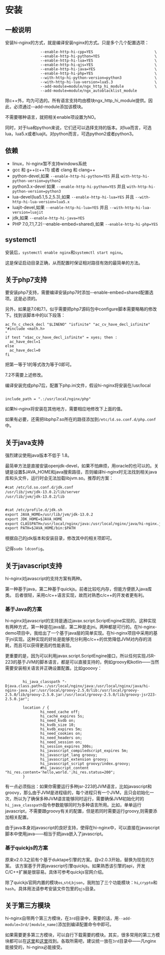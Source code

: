 # 安装

## 一般说明
安装hi-nginx的方式，就是编译安装nginx的方式。只是多个几个配置选项：

```
                --enable-http-hi-cpp=YES                            \
                --enable-http-hi-python=YES                         \
                --enable-http-hi-lua=YES                            \
                --enable-http-hi-qjs=YES                            \
                --enable-http-hi-java=YES                           \
                --enable-http-hi-php=YES                            \
                --with-http-hi-python-version=python3               \
                --with-http-hi-lua-version=lua5.3                   \
                --add-module=module/ngx_http_hi_module              \
                --add-module=module/ngx_autoblacklist_module

```
除c++外，均为可选的。所有语言支持均由模块ngx_http_hi_module提供。因此，必须通过--add-module添加该模块。

不需要哪种语言，就把相关enable项设置为NO。

同时，对于lua和python来说，它们还可以选择支持的版本。对lua而言，可选lua，lua5.x或者luajit。对python而言，可选python2或者python3。

## 依赖
- linux，hi-nginx暂不支持windows系统
- gcc 和 g++(c++11) 或者 clang 和 clang++
- python-devel,如果 `--enable-http-hi-python=YES` 并且 `with-http-hi-python-version=python2`
- python3.x-devel 如果 `--enable-http-hi-python=YES` 并且 `with-http-hi-python-version=python3`
- lua-devel(lua5.1,5.2,5.3),如果 `--enable-http-hi-lua=YES`  并且 `--with-http-hi-lua-version=lua5.x`
- luajit-devel,如果 `--enable-http-hi-lua=YES` 并且 `--with-http-hi-lua-version=luajit`
- jdk,如果 `--enable-http-hi-java=YES`
- PHP 7.0,7.1,7.2(--enable-embed=shared),如果 `--enable-http-hi-php=YES`

## systemctl

安装后，`systemctl enable nginx`和`systemctl start nginx`。

这是保证启动目录正确，从而配置时保证相对路径有效的最简单的方法。


## 关于php7支持
要安装php7支持，需要编译安装php7时添加--enable-embed=shared配置选项。这是必须的。

另外，如果是7.0和7.1，似乎需要把php7源码包中configure脚本需要略略的修改下。找到该脚本中的以下段落：
```
ac_fn_c_check_decl "$LINENO" "isfinite" "ac_cv_have_decl_isfinite" "#include <math.h>
"
if test "x$ac_cv_have_decl_isfinite" = xyes; then :
  ac_have_decl=1
else
  ac_have_decl=0
fi

```

把第一等于1的等式改为等于0即可。

7.2不需要上述修改。

编译安装完成php7后，配置下php.ini文件，假设hi-nginx将安装在/usr/local
```

include_path = ".:/usr/local/nginx/php"

```
如果hi-nginx将安装在其他地方，需要相应地修改下上面的值。

如果有必要，还需把libphp7.so所在的路径添加到`/etc/ld.so.conf.d/php.conf`中。

## 关于java支持

强烈建议使用java版本不低于 1.8。

最简单方法是直接安装openjdk-devel，如果不怕麻烦，用oracle的也可以的。关键是设置$JAVA_HOME和java搜索路径，否则编译hi-nginx时无法找到相关java库和头文件，运行时会无法加载libjvm.so。推荐的方案：

```txt
#cat /etc/ld.so.conf.d/jdk.conf 
/usr/lib/jvm/jdk-13.0.2/lib/server
/usr/lib/jvm/jdk-13.0.2/lib


#cat /etc/profile.d/jdk.sh
export JAVA_HOME=/usr/lib/jvm/jdk-13.0.2
export JDK_HOME=$JAVA_HOME
export CLASSPATH=/usr/local/nginx/java:/usr/local/nginx/java/hi-nginx.jar
export PATH=$JAVA_HOME/bin:$PATH

```
根据自己的jdk版本和安装目录，修改其中的相关项即可。

记得`sudo ldconfig`。

## 关于javascript支持

hi-nginx对javascript的支持方案有两种。

第一种基于java，第二种基于quickjs。前者比较吃内存，但能方便嵌入java库类。
后者很轻，采用c/c++语言实现，故而对熟悉c/c++的开发者更有利。

### 基于Java的方案

hi-nginx对javascript的支持是通过javax.script.ScriptEngine实现的。这种实现有两种方式，第一种是在java层，第二种是走jni。两种都是可行的。在hi-nginx-demo项目中，我给出了一个基于java层的简单实现。在hi-nginx项目中采用的基于jni实现。这种实现的好处是能够充分利用c/c++的优势降低JVM对内存的消耗，而且可以获得更高的性能表现。

更重要的是，因为可以利用javax.script.ScriptEngine接口，所以任何实现JSR-223的基于JVM的脚本语言，都是可以直接支持的，例如groovy和kotlin——当然需要安装相关语言并正确设置配置。比如gooovy：

```nginx

        hi_java_classpath "-Djava.class.path=.:/usr/local/nginx/java:/usr/local/nginx/java/hi-nginx-java.jar:/usr/local/groovy-2.5.0/lib:/usr/local/groovy-2.5.0/lib/groovy-2.5.0.jar:/usr/local/groovy-2.5.0/lib/groovy-jsr223-2.5.0.jar";

        location / {
                hi_need_cache off;
                hi_cache_expires 5s;
                hi_need_kvdb on;
                hi_kvdb_size 10;
                hi_kvdb_expires 5m;
                hi_need_cookies on;
                hi_need_headers on;
                hi_need_session on;
                hi_session_expires 300s;
                hi_javascript_compiledscript_expires 5m;
                hi_javascript_lang groovy;
                hi_javascript_extension groovy;
                hi_javascript_script groovy/index.groovy;
                #hi_javascript_content "hi_res.content='hello,world.';hi_res.status=200";
        }

```

有一点必须指出：如果你需要运行多种jsr-223的JVM语言，比如javascript和groovy，那么由于JVM是进程级的，每个进程只有一个JVM，且只会初始化一次，所以为了确保多种JVM语言能够同时运行，需要确保JVM初始化时的`hi_java_classpath`指令参数能够同时为多种语言所用。比如，单单运行javascript，不需要跟groovy有关的配置，但是若同时需要运行groovy,则需要添加相关配置。

由于java本身对javascript的良好支持，使得在hi-nginx中，可以直接在javascript脚本中使用java——相当于把java嵌入了javascript。

### 基于quickjs的方案
原来v2.0.3之前有个基于duktape引擎的方案。自v2.0.3开始，替换为现在的方案。
该方案基于开源javascript引擎quickjs。如果熟悉该引擎的api，开发C/C++扩展是很容易。具体可参考quickjs官网介绍。

除了quickjs官网内置的模块`os`,`std`,`bjson`，我附加了三个功能模块：`hi`,`crypto`和`hash`。具体用法请参考安装文件包里的`qjs`目录。

## 关于第三方模块
hi-nginx自带两个第三方模块，在`3rd`目录中，需要的话，用`--add-module=3rd/[module_name]`添加到编译配置命令中即可。

如果需要更多第三方模块，可以自行下载需要的模块。其实，很多常用的第三方模块都可以在[这里](https://github.com/alibaba/tengine/tree/master/modules)和[这里](https://www.nginx.com/resources/wiki/modules/)找到。各取所需吧，建议统一放在`3rd`目录中——凡nginx能接受的，hi-nginx必能接受。